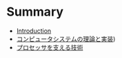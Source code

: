 # Summary

* [Introduction](README.md)
* [コンピュータシステムの理論と実装](/docs/nand2tetris.md))
* [プロセッサを支える技術](/docs/technologies_for_processors.md)

